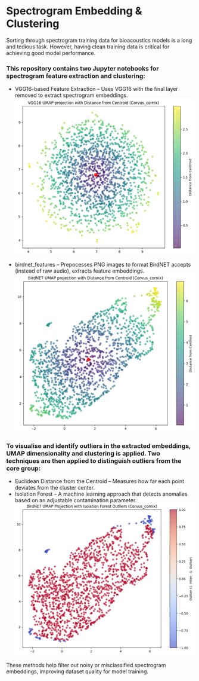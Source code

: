 # Spectrogram Embedding & Clustering
Sorting through spectrogram training data for bioacoustics models is a long and tedious task. However, having clean training data is critical for achieving good model performance.

### This repository contains two Jupyter notebooks for spectrogram feature extraction and clustering:
- VGG16-based Feature Extraction – Uses VGG16 with the final layer removed to extract spectrogram embeddings.
![alt text](plots/vgg16_centroid.png)

- birdnet_features – Prepocesses PNG images to format BirdNET accepts (instead of raw audio), extracts feature embeddings.
![alt text](plots/birdnet_centroid.png)

### To visualise and identify outliers in the extracted embeddings, UMAP dimensionality and clustering is applied. Two techniques are then applied to distinguish outliers from the core group:
- Euclidean Distance from the Centroid – Measures how far each point deviates from the cluster center.
- Isolation Forest – A machine learning approach that detects anomalies based on an adjustable contamination parameter.
![alt text](plots/birdnet_isolation_forest.png)

These methods help filter out noisy or misclassified spectrogram embeddings, improving dataset quality for model training.